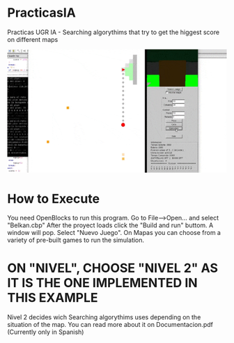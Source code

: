 # PracticasIA
Practicas UGR IA - Searching algorythims that try to get the higgest score on different maps

![](Belkan.gif)

# How to Execute

You need OpenBlocks to run this program. Go to File-->Open... and select "Belkan.cbp" 
After the proyect loads click the "Build and run" buttom.
A window will pop. Select "Nuevo Juego".
On Mapas you can choose from a variety of pre-built games to run the simulation.

# ON "NIVEL", CHOOSE "NIVEL 2" AS IT IS THE ONE IMPLEMENTED IN THIS EXAMPLE

Nivel 2 decides wich Searching algorythims uses depending on the situation of the map. You can read more about it on Documentacion.pdf (Currently only in Spanish)


